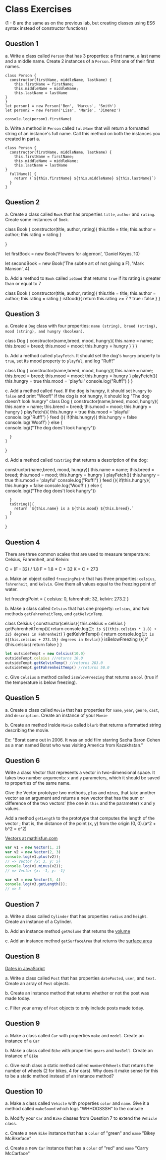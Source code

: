 # Class Exercises

(1 - 8 are the same as on the previous lab, but creating classes using ES6 syntax instead of constructor functions)

## Question 1

a. Write a class called `Person` that has 3 properties: a first name, a last name and a middle name. Create 2 instances of a `Person`. Print one of their first names.
```
class Person {
  constructor(firstName, middleName, lastName) {
    this.firstName = firstName;
    this.middleName = middleName;
    this.lastName = lastName 
}
}
let person1 = new Person('Ben', 'Marcus', 'Smith')
let person2 = new Person('Lisa', 'Marie', 'Jimenez')

console.log(person1.firstName)

```

b. Write a method in `Person` called `fullName` that will return a formatted string of an instance's full name. Call this method on both the instances you created in part a.

```
class Person {
  constructor(firstName, middleName, lastName) {
    this.firstName = firstName;
    this.middleName = middleName;
    this.lastName = lastName 
}
  fullName() {
    return (`${this.firstName} ${this.middleName} ${this.lastName}`)
  }
}

```
## Question 2

a. Create a class called `Book` that has properties `title`, `author` and `rating`. Create some instances of `Book`.

class Book {
  constructor(title, author, rating){
    this.title = title;
    this.author = author;
    this.rating = rating
  }

}

let firstBook = new Book('Flowers for algernon', 'Daniel Keyes,'10)

let secondBook = new Book('The subtle art of not giving a F), 'Mark Manson', 4)

b. Add a method to `Book` called `isGood` that returns `true` if its rating is greater than or equal to 7

class Book {
  constructor(title, author, rating){
    this.title = title;
    this.author = author;
    this.rating = rating
  }
  isGood(){
   return this.rating >= 7 ? true : false
    }
  }


## Question 3

a. Create a `Dog` class with four properties: `name (string), breed (string), mood (string), and hungry (boolean)`.

class Dog {
  constructor(name,breed, mood, hungry){
    this.name = name;
    this.breed = breed;
    this.mood = mood;
    this.hungry = hungry
    }
  }
}


b. Add a method called `playFetch`. It should set the dog's `hungry` property to `true`, set its mood property to `playful`, and log "Ruff!"

class Dog {
  constructor(name,breed, mood, hungry){
    this.name = name;
    this.breed = breed;
    this.mood = mood;
    this.hungry = hungry
    }
    playFetch(){
      this.hungry = true
      this.mood = 'playful'
      console.log("Ruff!")
    }
  }


c. Add a method called `feed`. If the dog is hungry, it should set `hungry` to `false` and print "Woof!" If the dog is not hungry, it should log "The dog doesn't look hungry"
class Dog {
  constructor(name,breed, mood, hungry){
    this.name = name;
    this.breed = breed;
    this.mood = mood;
    this.hungry = hungry
    }
    playFetch(){
      this.hungry = true
      this.mood = 'playful'
      console.log("Ruff!")
    }
    feed (){
      if(this.hungry){
        this.hungry = false
        console.log('Woof!')
      } else {  
          console.log(("The dog does't look hungry"))

      }
    }
  }




d. Add a method called `toString` that returns a description of the dog:

constructor(name,breed, mood, hungry){
    this.name = name;
    this.breed = breed;
    this.mood = mood;
    this.hungry = hungry
    }
    playFetch(){
      this.hungry = true
      this.mood = 'playful'
      console.log("Ruff!")
    }
    feed (){
      if(this.hungry){
        this.hungry = false
        console.log('Woof!')
      } else {  
          console.log(("The dog does't look hungry"))

      }
      toString(){
        return `${this.name} is a ${this.mood} ${this.breed}.`
      }
    }
  }


## Question 4

There are three common scales that are used to measure temperature: Celsius, Fahrenheit, and Kelvin:

C = (F - 32) / 1.8
F = 1.8 * C + 32
K = C + 273

a. Make an object called `freezingPoint` that has three properties: `celsius`, `fahrenheit`, and `kelvin`. Give them all values equal to the freezing point of water.

let freezingPoint = {
  celsius: 0,
  fahrenheit: 32,
  kelvin: 273.2
}


b. Make a class called `Celsius` that has one property: `celsius`, and two methods `getFahrenheitTemp`, and `getKelvinTemp`.



class Celsius {
  constructor(celsius){
    this.celsius = celsius
  }
  getFahrenheitTemp(){
    return console.log(`It is ${(this.celsius * 1.8) + 32} degrees in Fahrenheit`)
  }
  getKelvinTemp() {
    return console.log(`It is ${this.celsius + 273.15} degrees in Kevlin`)
  }
  isBelowFreezing (){
    if (this.celsius)
      return false
  }
  }

```js
let outsideTempt = new Celsius(10.0)
outsideTempt.celsius //returns 10.0
outsideTempt.getKelvinTemp() //returns 283.0
outsideTempt.getFahrenheitTemp() //returns 50.0
```

c. Give `Celsius` a method called `isBelowFreezing` that returns a `Bool` (true if the temperature is below freezing).

## Question 5

a. Create a class called `Movie` that has properties for `name`, `year`, `genre`, `cast`, and `description`. Create an instance of your `Movie`

b. Create an method inside `Movie` called `blurb` that returns a formatted string describing the movie.

Ex: "Borat came out in 2006. It was an odd film starring Sacha Baron Cohen as a man named Borat who was visiting America from Kazakhstan."


## Question 6

Write a class Vector that represents a vector in two-dimensional space.
It takes two number arguments: `x` and `y` parameters, which it should be saved to properties of the same name.

Give the Vector prototype two methods, `plus` and `minus`, that take another vector as an argument and
returns a new vector that has the sum or difference of the two vectors’ (the one in `this` and the parameter) x and y values.

Add a method `getLength` to the prototype that computes the length of the vector ;
that is, the distance of the point (x, y) from the origin (0, 0).(a^2 + b^2 = c^2)

[Vectors at mathisfun.com](https://www.mathsisfun.com/algebra/vectors.html)

```js
var v1 = new Vector(1, 2)
var v2 = new Vector(2, 3)
console.log(v1.plus(v2));
// => Vector {x: 3, y: 5}
console.log(v1.minus(v2));
// => Vector {x: -1, y: -1}

var v3 = new Vector(3, 4)
console.log(v3.getLength());
// => 5
```
## Question 7

a. Write a class called `Cylinder` that has properties `radius` and `height`.  Create an instance of a Cylinder.

b. Add an instance method `getVolume` that returns the [volume](https://www.mathopenref.com/cylindervolume.html)

c. Add an instance method `getSurfaceArea` that returns the [surface area](https://www.mathopenref.com/cylinderareamain.html)

## Question 8

[Dates in JavaScript](https://www.digitalocean.com/community/tutorials/understanding-date-and-time-in-javascript#targetText=The%20Date%20object%20is%20a,the%20current%20date%20and%20time.)

a. Write a class called `Post` that has properties `datePosted`, `user`, and `text`.  Create an array of `Post` objects.

b. Create an instance method that returns whether or not the post was made today.

c. Filter your array of `Post` objects to only include posts made today.

## Question 9

a. Make a class called `Car` with properties `make` and `model`.  Create an instance of a `Car`

b. Make a class called `Bike` with properties `gears` and `hasBell`.  Create an instance of `Bike`

c. Give each class a static method called `numberOfWheels` that returns the number of wheels (2 for bikes, 4 for cars).  Why does it make sense for this to be a static method instead of an instance method?

## Question 10

a. Make a class called `Vehicle` with properties `color` and `name`.  Give it a method called `makeSound` which logs "WHHOOSSSH" to the console

b. Modify your `Car` and `Bike` classes from Question 7 to extend the `Vehicle` class.

c. Create a new `Bike` instance that has a `color` of "green" and `name` "Bikey McBikeface"

d. Create a new `Car` instance that has a `color` of "red" and `name` "Carry McCarface"
